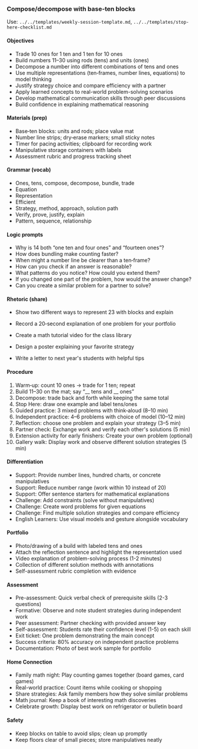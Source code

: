 ### Compose/decompose with base‑ten blocks

Use: `../../templates/weekly-session-template.md`, `../../templates/stop-here-checklist.md`

#### Objectives
- Trade 10 ones for 1 ten and 1 ten for 10 ones
- Build numbers 11–30 using rods (tens) and units (ones)
- Decompose a number into different combinations of tens and ones
- Use multiple representations (ten‑frames, number lines, equations) to model thinking
- Justify strategy choice and compare efficiency with a partner
- Apply learned concepts to real-world problem-solving scenarios
- Develop mathematical communication skills through peer discussions
- Build confidence in explaining mathematical reasoning
#### Materials (prep)
- Base‑ten blocks: units and rods; place value mat
- Number line strips; dry‑erase markers; small sticky notes
- Timer for pacing activities; clipboard for recording work
- Manipulative storage containers with labels
- Assessment rubric and progress tracking sheet
#### Grammar (vocab)
- Ones, tens, compose, decompose, bundle, trade
- Equation
- Representation
- Efficient
- Strategy, method, approach, solution path
- Verify, prove, justify, explain
- Pattern, sequence, relationship
#### Logic prompts
- Why is 14 both “one ten and four ones” and “fourteen ones”?
- How does bundling make counting faster?
- When might a number line be clearer than a ten‑frame?
- How can you check if an answer is reasonable?
- What patterns do you notice? How could you extend them?
- If you changed one part of the problem, how would the answer change?
- Can you create a similar problem for a partner to solve?
#### Rhetoric (share)
- Show two different ways to represent 23 with blocks and explain
- Record a 20‑second explanation of one problem for your portfolio

- Create a math tutorial video for the class library
- Design a poster explaining your favorite strategy
- Write a letter to next year's students with helpful tips
#### Procedure
1) Warm‑up: count 10 ones → trade for 1 ten; repeat
2) Build 11–30 on the mat; say “__ tens and __ ones”
3) Decompose: trade back and forth while keeping the same total
4) Stop Here: draw one example and label tens/ones
5) Guided practice: 3 mixed problems with think‑aloud (8–10 min)
6) Independent practice: 4–6 problems with choice of model (10–12 min)
7) Reflection: choose one problem and explain your strategy (3–5 min)
8) Partner check: Exchange work and verify each other's solutions (5 min)
9) Extension activity for early finishers: Create your own problem (optional)
10) Gallery walk: Display work and observe different solution strategies (5 min)

#### Differentiation
- Support: Provide number lines, hundred charts, or concrete manipulatives
- Support: Reduce number range (work within 10 instead of 20)
- Support: Offer sentence starters for mathematical explanations
- Challenge: Add constraints (solve without manipulatives)
- Challenge: Create word problems for given equations
- Challenge: Find multiple solution strategies and compare efficiency
- English Learners: Use visual models and gesture alongside vocabulary
#### Portfolio
- Photo/drawing of a build with labeled tens and ones
- Attach the reflection sentence and highlight the representation used
- Video explanation of problem-solving process (1-2 minutes)
- Collection of different solution methods with annotations
- Self-assessment rubric completion with evidence

#### Assessment
- Pre-assessment: Quick verbal check of prerequisite skills (2-3 questions)
- Formative: Observe and note student strategies during independent work
- Peer assessment: Partner checking with provided answer key
- Self-assessment: Students rate their confidence level (1-5) on each skill
- Exit ticket: One problem demonstrating the main concept
- Success criteria: 80% accuracy on independent practice problems
- Documentation: Photo of best work sample for portfolio

#### Home Connection
- Family math night: Play counting games together (board games, card games)
- Real-world practice: Count items while cooking or shopping
- Share strategies: Ask family members how they solve similar problems
- Math journal: Keep a book of interesting math discoveries
- Celebrate growth: Display best work on refrigerator or bulletin board
#### Safety
- Keep blocks on table to avoid slips; clean up promptly
- Keep floors clear of small pieces; store manipulatives neatly

<!-- enriched: v1 -->


<!-- expanded: v3 -->